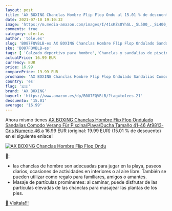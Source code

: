 ```yaml
---
layout: post
title: 'AX BOXING Chanclas Hombre Flip Flop Ondu al 15.01 % de descuento'
date: 2021-07-10 19:10:32
image: 'https://m.media-amazon.com/images/I/41sKZs8YhSL._SL500_._SL400_.jpg'
comments: true
category: ofertas
author: 'tole.es'
slug: 'B087FQVBLB-es AX BOXING Chanclas Hombre Flip Flop Ondulado Sandalias...'
sku: 'B087FQVBLB-es'
tags: [ 'Calzado deportivo para hombre','Chanclas y sandalias de piscina para hombre','Zapatillas y calzado deportivo para hombre','Zapatos','Zapatos para hombre','Zapatos y complementos','ax boxing','chanclas', ]
actualPrice: 16.99 EUR
currency: EUR
price: 16.99
comparePrice: 19.99 EUR
prodname: 'AX BOXING Chanclas Hombre Flip Flop Ondulado Sandalias Comodo Verano Für Piscina/Playa/Ducha Tamaño 41-46 At9813-Gris  Numeric 46 '
country: 'es'
flag: '🇪🇸'
brand: 'AX BOXING'
buyurl: 'https://www.amazon.es/dp/B087FQVBLB/?tag=tolees-21'
descuento: '15.01'
average: '16.99'
---
```


Ahora mismo tienes [AX BOXING Chanclas Hombre Flip Flop Ondulado Sandalias Comodo Verano Für Piscina/Playa/Ducha Tamaño 41-46 At9813-Gris  Numeric 46 ](https://www.amazon.es/dp/B087FQVBLB/?tag=tolees-21) a 16.99 EUR (original: 19.99 EUR) (15.01 %  de descuento) en el siguiente enlace!

[![AX BOXING Chanclas Hombre Flip Flop Ondu](https://m.media-amazon.com/images/I/41sKZs8YhSL._SL500_._SL400_.jpg)](https://www.amazon.es/dp/B087FQVBLB/?tag=tolees-21)

🔎:

- las chanclas de hombre son adecuadas para jugar en la playa, paseos diarios, ocasiones de actividades en interiores o al aire libre. También se pueden utilizar como regalo para familiares, amigos o amantes.
- Masaje de partículas prominentes: al caminar, puede disfrutar de las partículas elevadas de las chanclas para masajear las plantas de los pies.

[🛒 Visítala!!!](https://www.amazon.es/dp/B087FQVBLB/?tag=tolees-21)
